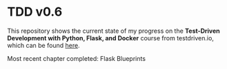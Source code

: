 # TDD v0.6

This repository shows the current state of my progress on the **Test-Driven Development with Python, Flask, and Docker** course from testdriven.io, which can be found [here](https://testdriven.io/courses/tdd-flask/).

Most recent chapter completed: Flask Blueprints
